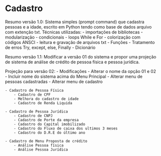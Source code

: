# Cadastro
Resumo versão 1.0:
Sistema simples (prompt command) que cadastra pessoas e a idade, escrito em Python tendo como base de dados arquivo com extenção txt. 
Técnicas utilizadas:
    - importações de bibliotecas
    - modularização
    - condicionais
    - loops While e For
    - colorização com códigos ANSCI
    - leitura e gravação de arquivos txt
    - Funções
    - Tratamento de erros Try, except, else, Finally
    - Dicionário


Resumo versão 1.1:
Modificar a versão 01 do sistema e propor uma projeção de sistema de análise de crédito de pessoa física e pessoa jurídica.

Projeção para versão 02:
    - Modificações
        - Alterar o nome da opção 01 e 02
        - Incluir nome do sistema acima do Menu Principal
        - Alterar menu de pessoas cadastradas
        - Alterar menu de cadastro
        
    - Cadastro de Pessoa Física
        - Cadastro de CPF
        - Melhora do cadastro de idade
        - Cadastro de Renda Liquida

    - Cadastro de Pessoa Jurídica
        - Cadastro de CNPJ
        - Cadastro de Porte da empresa
        - Cadastro do Capital imobilizado
        - Cadastro do Fluxo de caixa dos ultimos 3 meses
        - Cadastro do D.R.E do último ano

    - Cadastro de Menu Proposta de crédito
        - Análise Pessoa física
        - Análise Pessoa Jurídica
